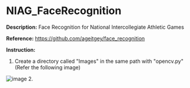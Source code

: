 # NIAG_FaceRecognition

**Description:** Face Recognition for National Intercollegiate Athletic Games

**Reference:** https://github.com/ageitgey/face_recognition

**Instruction:** 
1. Create a directory called "Images" in the same path with "opencv.py" (Refer the following image)

![image](https://github.com/KBLin1996/NIAG_FaceRecognition/blob/master/Reference.png)
2. 
